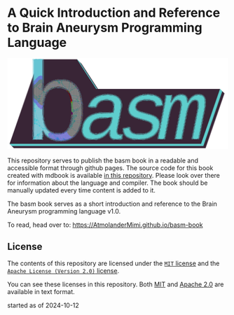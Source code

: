 # A Quick Introduction and Reference to Brain Aneurysm Programming Language

![basm-logo](./resources/logo.png)

This repository serves to publish the basm book in a readable and accessible format through github pages.
The source code for this book created with mdbook is available [in this repository](https://github.com/AtmolanderMimi/basm).
Please look over there for information about the language and compiler.
The book should be manually updated every time content is added to it.

The basm book serves as a short introduction and reference to the Brain Aneurysm programming language v1.0.

To read, head over to: https://AtmolanderMimi.github.io/basm-book

## License
The contents of this repository are licensed under the [`MIT` license](https://opensource.org/license/mit) and the [`Apache License (Version 2.0)` license](https://opensource.org/license/apache-2-0).

You can see these licenses in this repository. Both [MIT](./LICENSE-MIT) and [Apache 2.0](./LICENSE-APACHE) are available in text format.

started as of 2024-10-12
